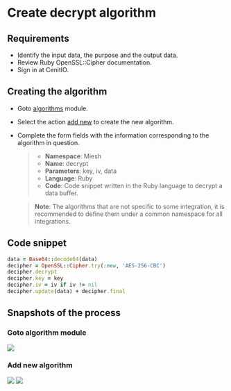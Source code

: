 # Create decrypt algorithm

## Requirements

* Identify the input data, the purpose and the output data.
* Review Ruby OpenSSL::Cipher documentation.[<i class="fa fa-external-link" aria-hidden="true"></i>](https://ruby-doc.org/stdlib-2.4.0/libdoc/openssl/rdoc/OpenSSL/Cipher.html)
* Sign in at CenitIO.[<i class="fa fa-external-link" aria-hidden="true"></i>](https://cenit.io/users/sign_in)

## Creating the algorithm

* Goto [algorithms](https://cenit.io/algorithm) module.
* Select the action [add new](https://cenit.io/algorithm/new) to create the new algorithm.
* Complete the form fields with the information corresponding to the algorithm in question.

    >- **Namespace**: Miesh
    >- **Name**: decrypt
    >- **Parameters**: key, iv, data
    >- **Language**: Ruby
    >- **Code**: Code snippet written in the Ruby language to decrypt a data buffer.

    > **Note**: The algorithms that are not specific to some integration, it is recommended to define them under a common namespace for all integrations.

## Code snippet

```ruby
data = Base64::decode64(data)
decipher = OpenSSL::Cipher.try(:new, 'AES-256-CBC')
decipher.decrypt
decipher.key = key
decipher.iv = iv if iv != nil
decipher.update(data) + decipher.final
```

## Snapshots of the process

### Goto algorithm module

   ![](assets/snapshots/common-algs/snapshots-001.png)
    
### Add new algorithm

   ![](assets/snapshots/common-algs/snapshots-002.png)
   ![](assets/snapshots/miesh-encrypt-decrypt-algs/snapshots-004.png)
